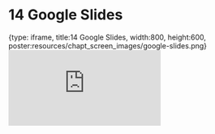 # 14 Google Slides
 
{type: iframe, title:14 Google Slides, width:800, height:600, poster:resources/chapt_screen_images/google-slides.png}
![](https://datatrail-jhu.github.io/00_intro/no_toc/google-slides.html)
 

 
